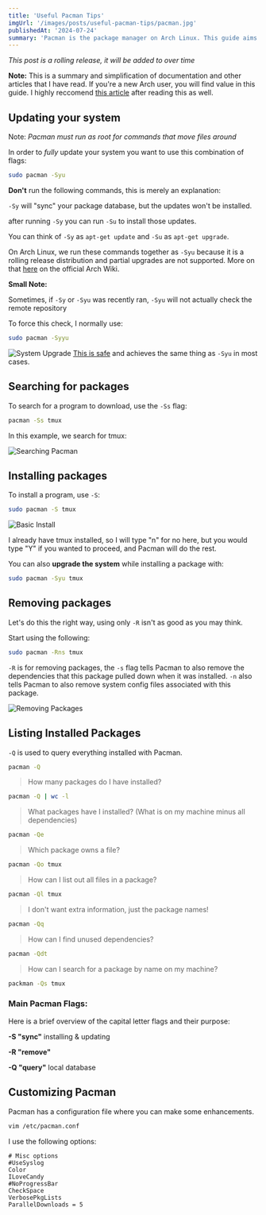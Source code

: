 ```yaml
---
title: 'Useful Pacman Tips'
imgUrl: '/images/posts/useful-pacman-tips/pacman.jpg'
publishedAt: '2024-07-24'
summary: 'Pacman is the package manager on Arch Linux. This guide aims to point out some useful Pacman commands and explain them in a simple way.'
---
```


_This post is a rolling release, it will be added to over time_

**Note:** This is a summary and simplification of documentation and other articles that I have read. If you're a new Arch user, you will find value in this guide. I highly reccomend [this article](https://wiki.archlinux.org/title/Pacman/Tips_and_tricks) after reading this as well.

## Updating your system

Note: _Pacman must run as root for commands that move files around_

In order to _fully_ update your system you want to use this combination of flags:

```sh
sudo pacman -Syu
```

**Don't** run the following commands, this is merely an explanation:

`-Sy` will "sync" your package database, but the updates won't be installed.

after running `-Sy` you can run `-Su` to install those updates.

You can think of `-Sy` as `apt-get update` and `-Su` as `apt-get upgrade`.

On Arch Linux, we run these commands together as `-Syu` because it is a rolling release distribution and partial upgrades are not supported. More on that [here](https://wiki.archlinux.org/title/System_maintenance#Partial_upgrades_are_unsupported) on the official Arch Wiki.

**Small Note:**

Sometimes, if `-Sy` or `-Syu` was recently ran, `-Syu` will not actually check the remote repository

To force this check, I normally use:

```sh
sudo pacman -Syyu
```

![System Upgrade](/images/posts/useful-pacman-tips/system-upgrade.png)
<ins>This is safe</ins> and achieves the same thing as `-Syu` in most cases.

## Searching for packages

To search for a program to download, use the `-Ss` flag:

```sh
pacman -Ss tmux
```

In this example, we search for tmux:

![Searching Pacman](/images/posts/useful-pacman-tips/searching.png)

## Installing packages

To install a program, use `-S`:

```sh
sudo pacman -S tmux
```

![Basic Install](/images/posts/useful-pacman-tips/basic-install.png)

I already have tmux installed, so I will type "n" for no here, but you would type "Y" if you wanted to proceed, and Pacman will do the rest.

You can also **upgrade the system** while installing a package with:

```sh
sudo pacman -Syu tmux
```

## Removing packages

Let's do this the right way, using only `-R` isn't as good as you may think.

Start using the following:

```sh
sudo pacman -Rns tmux
```

`-R` is for removing packages, the `-s` flag tells Pacman to also remove the dependencies that this package pulled down when it was installed. `-n` also tells Pacman to also remove system config files associated with this package.

![Removing Packages](/images/posts/useful-pacman-tips/remove-package.png)

## Listing Installed Packages

`-Q` is used to query everything installed with Pacman.

```sh
pacman -Q
```

> How many packages do I have installed?

```sh
pacman -Q | wc -l
```

> What packages have I installed? (What is on my machine minus all dependencies)

```sh
pacman -Qe
```

> Which package owns a file?

```sh
pacman -Qo tmux
```

> How can I list out all files in a package?

```sh
pacman -Ql tmux
```

> I don't want extra information, just the package names!

```sh
pacman -Qq
```

> How can I find unused dependencies?

```sh
pacman -Qdt
```

> How can I search for a package by name on my machine?

```sh
packman -Qs tmux
```

### Main Pacman Flags:

Here is a brief overview of the capital letter flags and their purpose:

**-S "sync"** installing & updating

**-R "remove"**

**-Q "query"** local database

## Customizing Pacman

Pacman has a configuration file where you can make some enhancements.

```sh
vim /etc/pacman.conf
```

I use the following options:

```
# Misc options
#UseSyslog
Color
ILoveCandy
#NoProgressBar
CheckSpace
VerbosePkgLists
ParallelDownloads = 5
```
